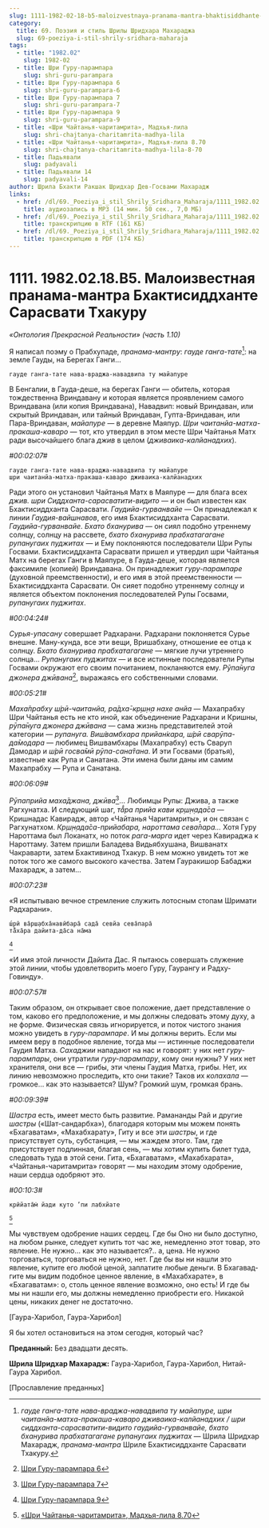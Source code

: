 ```yaml
---
slug: 1111-1982-02-18-b5-maloizvestnaya-pranama-mantra-bhaktisiddhante-sarasvati-thakuru
category:
  title: 69. Поэзия и стиль Шрилы Шридхара Махараджа
  slug: 69-poeziya-i-stil-shrily-sridhara-maharaja
tags:
  - title: "1982.02"
    slug: 1982-02
  - title: Шри Гуру-парампара
    slug: shri-guru-parampara
  - title: Шри Гуру-парампара 6
    slug: shri-guru-parampara-6
  - title: Шри Гуру-парампара 7
    slug: shri-guru-parampara-7
  - title: Шри Гуру-парампара 9
    slug: shri-guru-parampara-9
  - title: «Шри Чайтанья-чаритамрита», Мадхья-лила
    slug: shri-chajtanya-charitamrita-madhya-lila
  - title: «Шри Чайтанья-чаритамрита», Мадхья-лила 8.70
    slug: shri-chajtanya-charitamrita-madhya-lila-8-70
  - title: Падьявали
    slug: padyavali
  - title: Падьявали 14
    slug: padyavali-14
author: Шрила Бхакти Ракшак Шридхар Дев-Госвами Махарадж
links:
  - href: /dl/69._Poeziya_i_stil_Shrily_Sridhara_Maharaja/1111_1982.02.18.B5_SridharMj_Maloizvestnaya_pranama-mantra_Bhaktisiddhante_Sarasvati_Thakuru.mp3
    title: аудиозапись в MP3 (14 мин. 50 сек., 7,0 МБ)
  - href: /dl/69._Poeziya_i_stil_Shrily_Sridhara_Maharaja/1111_1982.02.18.B5_SridharMj_Maloizvestnaya_pranama-mantra_Bhaktisiddhante_Sarasvati_Thakuru.rtf
    title: транскрипцию в RTF (161 КБ)
  - href: /dl/69._Poeziya_i_stil_Shrily_Sridhara_Maharaja/1111_1982.02.18.B5_SridharMj_Maloizvestnaya_pranama-mantra_Bhaktisiddhante_Sarasvati_Thakuru.pdf
    title: транскрипцию в PDF (174 КБ)
---
```


# 1111. 1982.02.18.B5. Малоизвестная пранама-мантра Бхактисиддханте Сарасвати Тхакуру

*«Онтология Прекрасной Реальности» (часть 1.10)*

Я написал поэму о Прабхупаде, *пранама-мантру*: *гауде ганга-тате*[^_ftn1]: на земле Гауды, на Берегах Ганги…

    гауде ганга-тате нава-враджа-навадвипа ту майапуре

В Бенгалии, в Гауда-деше, на берегах Ганги — обитель, которая тождественна Вриндавану и которая является проявлением самого Вриндавана (или копия Вриндавана), Навадвип: новый Вриндаван, или скрытый Вриндаван, или тайный Вриндаван, Гупта-Вриндаван, или Пара-Вриндаван, *майапуре* — в деревне Маяпур. *Шри чаитанйа-матха-пракаша-каваро* — тот, кто утвердил в этом месте Шри Чайтанья Матх ради высочайшего блага *джив* в целом (*дживаика-калйанадхих*).

*#00:02:07#*

    гауде ганга-тате нава-враджа-навадвипа ту майапуре
    шри чаитанйа-матха-пракаша-каваро дживаика-калйанадхих

Ради этого он установил Чайтанья Матх в Маяпуре — для блага всех *джив. шри Сиддханта-сарасватити-видито* — и он был известен как Бхактисиддханта Сарасвати. *Гаудийа-гурванвайе* — Он принадлежал к линии *Гаудия-вайшнавов*, его имя Бхактисиддханта Сарасвати. *Гаудийа-гурванвайе*. *Бхато бханурива* — он сиял подобно утреннему солнцу, солнцу на рассвете, *бхато бханурива прабхатагагане рупанугаих пуджитах* — и Ему поклоняются последователи Шри Рупы Госвами. Бхактисиддханта Сарасвати пришел и утвердил шри Чайтанья Матх на берегах Ганги в Маяпуре, в Гауда-деше, которая является факсимиле (копией) Вриндавана. Он принадлежит *гуру-парампаре* (духовной преемственности), и его имя в этой преемственности — Бхактисиддханта Сарасвати. Он сияет подобно утреннему солнцу и является объектом поклонения последователей Рупы Госвами, *рупанугаих пуджитах*.

*#00:04:24#*

*Сурья-упасану* совершает Радхарани. Радхарани поклоняется Сурье внешне. Ману-кунда, все эти вещи, Вришабхану, отношение ее отца к солнцу. *Бхато бханурива прабхатагагане* — мягкие лучи утреннего солнца… *Рупанугаих пуджитах* — и все истинные последователи Рупы Госвами окружают его своим почитанием, покланяются ему. *Рӯпа̄нуга джонера джӣвана*[^_ftn2], выражаясь его собственными словами.

*#00:05:21#*

*Маха̄прабху ш́рӣ-чаитанйа, ра̄дха̄-кр̣ш̣н̣а нахе анйа* — Махапрабху Шри Чайтанья есть не кто иной, как объединение Радхарани и Кришны, *рӯпа̄нуга джонера джӣвана* — сама жизнь представителей этой категории — *рупануга.* *Виш́вамбхара прийан̇кара, ш́рӣ сварӯпа-да̄модара* — любимец Вишвамбхары (Махапрабху) есть Сваруп Дамодар и *ш́рӣ госва̄мӣ рӯпа-сана̄тана*. И эти Госвами (братья), известные как Рупа и Санатана. Эти имена были даны им самим Махапрабху — Рупа и Санатана.

*#00:06:09#*

*Рӯпаприйа маха̄джана, джӣва*[^_ftn3]… Любимцы Рупы: Джива, а также Рагхунатха. И следующий шаг, *та̄̐ра прийа кави кр̣ш̣н̣ада̄са* — Кришнадас Кавирадж, автор «Чайтанья Чаритамриты», и он связан с Рагхунатхом. *Кр̣ш̣н̣ада̄са-прийабара, нароттама сева̄пара…* Хотя Гуру Нароттама был Локанатх, но поток *рага-марга* идет через Кавираджа к Нароттаму. Затем пришли Баладева Видьябхушана, Вишванатх Чакраварти, затем Бхактивинод Тхакур. В нем можно увидеть тот же поток того же самого высокого качества. Затем Гауракишор Бабаджи Махарадж, а затем…

*#00:07:23#*

«Я испытываю вечное стремление служить лотосным стопам Шримати Радхарани».

    ш́рӣ ва̄рш̣абха̄навӣбара̄ сада̄ севйа сева̄пара̄
    та̄̐ха̄ра дайита-да̄са на̄ма
[^_ftn4]

«И имя этой личности Дайита Дас. Я пытаюсь совершать служение этой линии, чтобы удовлетворить моего Гуру, Гаурангу и Радху-Говинду».

*#00:07:57#*

Таким образом, он открывает свое положение, дает представление о том, каково его предположение, и мы должны следовать этому духу, а не форме. Физическая связь игнорируется, и поток чистого знания можно увидеть в *гуру-парампаре*. И мы должны верить. Если мы имеем веру в подобное явление, тогда мы — истинные последователи Гаудия Матха. *Сахаджии* нападают на нас и говорят: у них нет *гуру-парампары*, они утратили *гуру-парампару*, кому они нужны? У них нет хранителя, они все — грибы, эти члены Гаудия Матха, грибы. Нет, их линию невозможно проследить, кто они такие? Таков их *колахала* — громкое… как это называется? Шум? Громкий шум, громкая брань.

*#00:09:39#*

*Шастра* есть, имеет место быть развитие. Рамананды Рай и другие *шастры* («Шат-сандарбха»), благодаря которым мы можем понять «Бхагаватам», «Махабхарату», Гиту и все эти *шастры*, и где присутствует суть, субстанция, — мы жаждем этого. Там, где присутствует подлинная, благая сень, — мы хотим купить билет туда, следовать туда в этой сени. Гита, «Бхагаватам», «Махабхарата», «Чайтанья-чаритамрита» говорят — мы находим этому одобрение, наши сердца одобряют это.

*#00:10:3#*

    крӣйата̄м̇ йади куто ’пи лабхйате
[^_ftn5]

Мы чувствуем одобрение наших сердец. Где бы Оно ни было доступно, на любом рынке, следует купить тот час же, немедленно этот товар, это явление. Не нужно… как это называется?.. а, цена. Не нужно торговаться, торговаться не нужно, нет. Где бы вы ни нашли это явление, купите его любой ценой, заплатите любые деньги. В Бхагавад-гите мы видим подобное ценное явление, в «Махабхарате», в «Бхагаватам»: о, столь ценное явление возможно, оно есть! И где бы мы ни нашли его, мы должны немедленно приобрести его. Никакой цены, никаких денег не достаточно.

[Гаура-Харибол, Гаура-Харибол]

Я бы хотел остановиться на этом сегодня, который час?

**Преданный:** Без двадцати десять.

**Шрила Шридхар Махарадж:** Гаура-Харибол, Гаура-Харибол, Нитай-Гаура Харибол.

[Прославление преданных]



[^_ftn1]: *гауде ганга-тате нава-враджа-навадвипа ту майапуре, шри чаитанйа-матха-пракаша-каваро дживаика-калйанадхих / шри сиддханта-сарасватити-видито гаудийа-гурванвайе, бхато бханурива прабхатагагане рупанугаих пуджитах* — Шрила Шридхар Махарадж, *пранама-мантра* Шриле Бхактисиддханте Сарасвати Тхакуру.

[^_ftn2]: [Шри Гуру-парампара 6](../notes/shri-guru-parampara/shri-guru-parampara-6.md)

[^_ftn3]: [Шри Гуру-парампара 7](../notes/shri-guru-parampara/shri-guru-parampara-7.md)

[^_ftn4]: [Шри Гуру-парампара 9](../notes/shri-guru-parampara/shri-guru-parampara-9.md)

[^_ftn5]: [«Шри Чайтанья-чаритамрита», Мадхья-лила 8.70](../notes/shri-chajtanya-charitamrita-madhya-lila/shri-chajtanya-charitamrita-madhya-lila-8-70.md)
